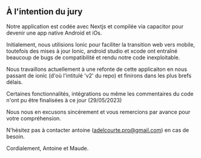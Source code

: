 ## À l'intention du jury

Notre application est codée avec Nextjs et compilée via capacitor pour devenir une app native Android et iOs.

Initialement, nous utilisions Ionic pour faciliter la transition web vers mobile, toutefois des mises à jour Ionic, android studio et xcode ont entraîné beaucoup de bugs de compatibilité et rendu notre code inexploitable.

Nous travaillons actuellement à une refonte de cette applicaiton en nous passant de ionic (d'où l'intitulé 'v2' du repo) et finirons dans les plus brefs délais.

Certaines fonctionnalités, intégrations ou même les commentaires du code n'ont pu être finalisées à ce jour (29/05/2023)

Nous nous en excusons sincérement et vous remercions par avance pour votre compréhension.

N'hésitez pas à contacter antoine (adelcourte.pro@gmail.com) en cas de besoin.

Cordialement,
Antoine et Maude.